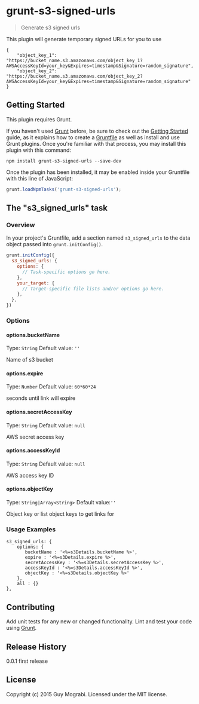 # grunt-s3-signed-urls

> Generate s3 signed urls

This plugin will generate temporary signed URLs for you to use 
```
{
    "object_key_1": "https://bucket_name.s3.amazonaws.com/object_key_1?AWSAccessKeyId=your_key&Expires=timestamp&Signature=random_signature",
    "object_key_2": "https://bucket_name.s3.amazonaws.com/object_key_2?AWSAccessKeyId=your_key&Expires=timestamp&Signature=random_signature"
}
```

## Getting Started
This plugin requires Grunt.

If you haven't used [Grunt](http://gruntjs.com/) before, be sure to check out the [Getting Started](http://gruntjs.com/getting-started) guide, as it explains how to create a [Gruntfile](http://gruntjs.com/sample-gruntfile) as well as install and use Grunt plugins. Once you're familiar with that process, you may install this plugin with this command:

```shell
npm install grunt-s3-signed-urls --save-dev
```

Once the plugin has been installed, it may be enabled inside your Gruntfile with this line of JavaScript:

```js
grunt.loadNpmTasks('grunt-s3-signed-urls');
```

## The "s3_signed_urls" task

### Overview
In your project's Gruntfile, add a section named `s3_signed_urls` to the data object passed into `grunt.initConfig()`.

```js
grunt.initConfig({
  s3_signed_urls: {
    options: {
      // Task-specific options go here.
    },
    your_target: {
      // Target-specific file lists and/or options go here.
    },
  },
})
```

### Options

#### options.bucketName
Type: `String`
Default value: `''`

Name of s3 bucket

#### options.expire
Type: `Number`
Default value: `60*60*24`

seconds until link will expire

#### options.secretAccessKey
Type: `String`
Default value: `null`

AWS secret access key

#### options.accessKeyId
Type: `String`
Default value: `null`

AWS access key ID

#### options.objectKey
Type: `String|Array<String>`
Default value:`''`

Object key or list object keys to get links for

### Usage Examples

```
s3_signed_urls: {
    options: {
       bucketName : '<%=s3Details.bucketName %>',
       expire : '<%=s3Details.expire %>',
       secretAccessKey : '<%=s3Details.secretAccessKey %>',
       accessKeyId : '<%=s3Details.accessKeyId %>',
       objectKey : '<%=s3Details.objectKey %>'
    },
    all : {}
},
```

## Contributing
Add unit tests for any new or changed functionality. Lint and test your code using [Grunt](http://gruntjs.com/).

## Release History
0.0.1 first release

## License
Copyright (c) 2015 Guy Mograbi. Licensed under the MIT license.

